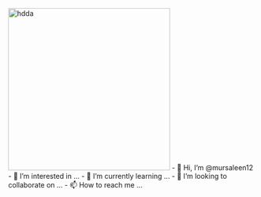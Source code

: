 <img width="328" alt="hdda" src="https://user-images.githubusercontent.com/113818145/190888807-e75991ca-06dd-42b6-ab2d-a7632d85bea3.png">
- 👋 Hi, I’m @mursaleen12
- 👀 I’m interested in ...
- 🌱 I’m currently learning ...
- 💞️ I’m looking to collaborate on ...
- 📫 How to reach me ...

<!---
mursaleen12/mursaleen12 is a ✨ special ✨ repository because its `README.md` (this file) appears on your GitHub profile.
You can click the Preview link to take a look at your changes.
--->
